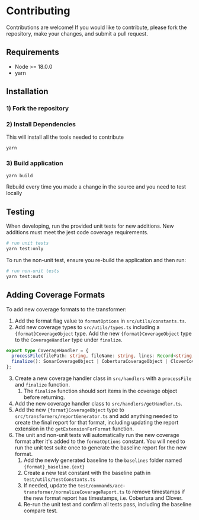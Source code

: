 # Contributing

Contributions are welcome! If you would like to contribute, please fork the repository, make your changes, and submit a pull request.

## Requirements

- Node >= 18.0.0
- yarn

## Installation

### 1) Fork the repository

### 2) Install Dependencies

This will install all the tools needed to contribute

```bash
yarn
```

### 3) Build application

```bash
yarn build
```

Rebuild every time you made a change in the source and you need to test locally

## Testing

When developing, run the provided unit tests for new additions. New additions must meet the jest code coverage requirements.

```bash
# run unit tests
yarn test:only
```

To run the non-unit test, ensure you re-build the application and then run:

```bash
# run non-unit tests
yarn test:nuts
```

## Adding Coverage Formats

To add new coverage formats to the transformer:

1. Add the format flag value to `formatOptions` in `src/utils/constants.ts`.
2. Add new coverage types to `src/utils/types.ts` including a `{format}CoverageObject` type. Add the new `{format}CoverageObject` type to the `CoverageHandler` type under `finalize`.

```typescript
export type CoverageHandler = {
  processFile(filePath: string, fileName: string, lines: Record<string, number>): void;
  finalize(): SonarCoverageObject | CoberturaCoverageObject | CloverCoverageObject | LcovCoverageObject;
};
```

3. Create a new coverage handler class in `src/handlers` with a `processFile` and `finalize` function.
   1. The `finalize` function should sort items in the coverage object before returning.
4. Add the new coverage handler class to `src/handlers/getHandler.ts`.
5. Add the new `{format}CoverageObject` type to `src/transformers/reportGenerator.ts` and add anything needed to create the final report for that format, including updating the report extension in the `getExtensionForFormat` function.
6. The unit and non-unit tests will automatically run the new coverage format after it's added to the `formatOptions` constant. You will need to run the unit test suite once to generate the baseline report for the new format.
   1. Add the newly generated baseline to the `baselines` folder named `{format}_baseline.{ext}`
   2. Create a new test constant with the baseline path in `test/utils/testConstants.ts`
   3. If needed, update the `test/commands/acc-transformer/normalizeCoverageReport.ts` to remove timestamps if the new format report has timestamps, i.e. Cobertura and Clover.
   4. Re-run the unit test and confirm all tests pass, including the baseline compare test.
